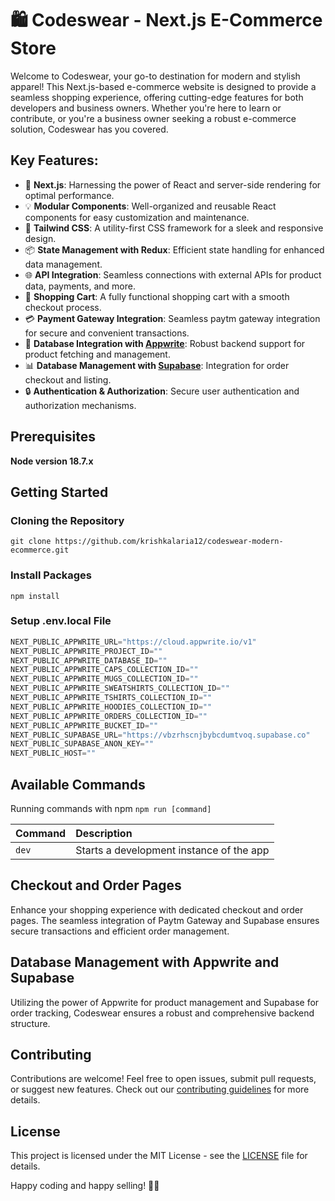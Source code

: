 # 🛍️ Codeswear - Next.js E-Commerce Store

Welcome to Codeswear, your go-to destination for modern and stylish apparel! This Next.js-based e-commerce website is designed to provide a seamless shopping experience, offering cutting-edge features for both developers and business owners. Whether you're here to learn or contribute, or you're a business owner seeking a robust e-commerce solution, Codeswear has you covered.

## Key Features:
- 🚀 **Next.js**: Harnessing the power of React and server-side rendering for optimal performance.
- 💡 **Modular Components**: Well-organized and reusable React components for easy customization and maintenance.
- 🎨 **Tailwind CSS**: A utility-first CSS framework for a sleek and responsive design.
- 📦 **State Management with Redux**: Efficient state handling for enhanced data management.
- 🌐 **API Integration**: Seamless connections with external APIs for product data, payments, and more.
- 🛒 **Shopping Cart**: A fully functional shopping cart with a smooth checkout process.
- 💳 **Payment Gateway Integration**: Seamless paytm gateway integration for secure and convenient transactions.
- 🔄 **Database Integration with [Appwrite](https://github.com/appwrite/appwrite)**: Robust backend support for product fetching and management.
- 📊 **Database Management with [Supabase](https://supabase.io/)**: Integration for order checkout and listing.
- 🔒 **Authentication & Authorization**: Secure user authentication and authorization mechanisms.

## Prerequisites

**Node version 18.7.x**

## Getting Started

### Cloning the Repository

```shell
git clone https://github.com/krishkalaria12/codeswear-modern-ecommerce.git
```

### Install Packages

```shell
npm install
```

### Setup .env.local File

```js
NEXT_PUBLIC_APPWRITE_URL="https://cloud.appwrite.io/v1"
NEXT_PUBLIC_APPWRITE_PROJECT_ID=""
NEXT_PUBLIC_APPWRITE_DATABASE_ID=""
NEXT_PUBLIC_APPWRITE_CAPS_COLLECTION_ID=""
NEXT_PUBLIC_APPWRITE_MUGS_COLLECTION_ID=""
NEXT_PUBLIC_APPWRITE_SWEATSHIRTS_COLLECTION_ID=""
NEXT_PUBLIC_APPWRITE_TSHIRTS_COLLECTION_ID=""
NEXT_PUBLIC_APPWRITE_HOODIES_COLLECTION_ID=""
NEXT_PUBLIC_APPWRITE_ORDERS_COLLECTION_ID=""
NEXT_PUBLIC_APPWRITE_BUCKET_ID=""
NEXT_PUBLIC_SUPABASE_URL="https://vbzrhscnjbybcdumtvoq.supabase.co"
NEXT_PUBLIC_SUPABASE_ANON_KEY=""
NEXT_PUBLIC_HOST=""
```

## Available Commands

Running commands with npm `npm run [command]`

| Command         | Description                              |
| :-------------- | :--------------------------------------- |
| `dev`           | Starts a development instance of the app |

## Checkout and Order Pages
Enhance your shopping experience with dedicated checkout and order pages. The seamless integration of Paytm Gateway and Supabase ensures secure transactions and efficient order management.

## Database Management with Appwrite and Supabase
Utilizing the power of Appwrite for product management and Supabase for order tracking, Codeswear ensures a robust and comprehensive backend structure.

## Contributing

Contributions are welcome! Feel free to open issues, submit pull requests, or suggest new features. Check out our [contributing guidelines](CONTRIBUTING.md) for more details.

## License

This project is licensed under the MIT License - see the [LICENSE](LICENSE) file for details.

Happy coding and happy selling! 🚀🛒
